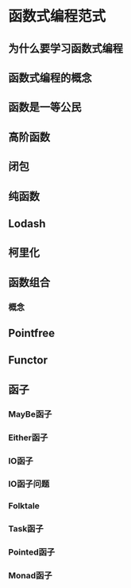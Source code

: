 # 函数式编程范式

## 为什么要学习函数式编程

## 函数式编程的概念

## 函数是一等公民

## 高阶函数

## 闭包

## 纯函数

## Lodash

## 柯里化

## 函数组合

### 概念


## Pointfree

## Functor

## 函子

### MayBe函子

### Either函子

### IO函子

### IO函子问题

### Folktale

### Task函子

### Pointed函子

### Monad函子
